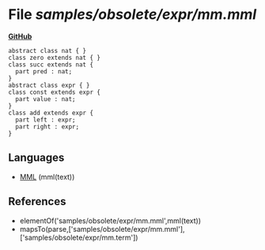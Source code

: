 # File _samples/obsolete/expr/mm.mml_
**[GitHub](https://github.com/softlang/yas/blob/master/samples/obsolete/expr/mm.mml)**
```
abstract class nat { }
class zero extends nat { }
class succ extends nat {
  part pred : nat;
}
abstract class expr { }
class const extends expr {
  part value : nat;    
}
class add extends expr {
  part left : expr;    
  part right : expr;    
}
```

## Languages
* [MML](../languages/MML.md) (mml(text))

## References
* elementOf('samples/obsolete/expr/mm.mml',mml(text))
* mapsTo(parse,['samples/obsolete/expr/mm.mml'],['samples/obsolete/expr/mm.term'])
